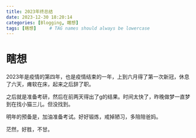 ```yaml
---
title: 2023年终总结
date: 2023-12-30 18:20:14 
categories: [Blogging, 瞎想]
tags: [瞎想]     # TAG names should always be lowercase
---
```




# 瞎想

2023年是疫情的第四年，也是疫情结束的一年，上到六月得了第一次新冠，休息了六天，瘫软在床，起来之后辞了职。

之后就是准备考研，然后在前两天得出了g的结果。时间太快了，昨晚做梦一直梦到在找小猫三儿。但没找到。

明年的预备是，加油准备考试。好好锻炼，戒掉陋习，多陪陪爸妈。

茫然，好胜，不甘。
